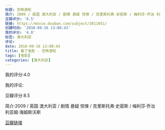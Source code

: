 ```yaml
---
标题: 恐怖游轮
简介: 2009 / 英国 澳大利亚 / 剧情 悬疑 惊悚 / 克里斯托弗·史密斯 / 梅利莎·乔治 利亚姆·海姆斯沃斯
豆瓣评分: '8.5'
链接: https://movie.douban.com/subject/3011051/
创建时间: '2010-09-16 13:08:43'
我的评分: '4.0'
标签: 澳大利亚
评论:
date: 2010-09-16 13:08:43
title: 看了电影 - 恐怖游轮
tags: [电影]
categories: [澳大利亚]
---
```


我的评分:4.0

我的评论:

豆瓣评分:8.5

简介:2009 / 英国 澳大利亚 / 剧情 悬疑 惊悚 / 克里斯托弗·史密斯 / 梅利莎·乔治 利亚姆·海姆斯沃斯

[豆瓣链接](https://movie.douban.com/subject/3011051/)

